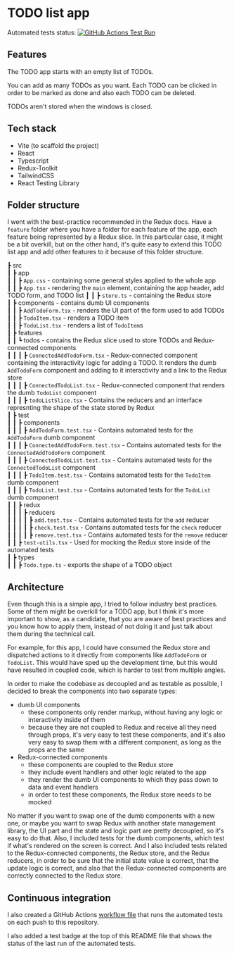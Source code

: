 # TODO list app

Automated tests status: [![GitHub Actions Test Run](https://github.com/bradeac/dvt-todolist-assessment-bradeacamil/actions/workflows/main.yml/badge.svg?branch=main)](https://github.com/bradeac/dvt-todolist-assessment-bradeacamil/actions/workflows/main.yml)

## Features

The TODO app starts with an empty list of TODOs.

You can add as many TODOs as you want. Each TODO can be clicked in order to be marked as done and also each TODO can be deleted.

TODOs aren't stored when the windows is closed.

## Tech stack

- Vite (to scaffold the project)
- React
- Typescript
- Redux-Toolkit
- TailwindCSS
- React Testing Library

## Folder structure

I went with the best-practice recommended in the Redux docs. Have a `feature` folder where you have a folder for each feature of the app, each feature being represented by a Redux slice. In this particular case, it might be a bit overkill, but on the other hand, it's quite easy to extend this TODO list app and add other features to it because of this folder structure.

┣ src  
┃ ┣ app  
┃ ┃ ┣ `App.css` - containing some general styles applied to the whole app  
┃ ┃ ┣ `App.tsx` - rendering the `main` element, containing the app header, add TODO form, and TODO list
┃ ┃ ┣ `store.ts` - containing the Redux store  
┃ ┣ components - contains dumb UI components  
┃ ┃ ┣ `AddTodoForm.tsx` - renders the UI part of the form used to add TODOs  
┃ ┃ ┣ `TodoItem.tsx` - renders a TODO item  
┃ ┃ ┣ `TodoList.tsx` - renders a list of `TodoItem`s  
┃ ┣ features  
┃ ┃ ┗ todos - contains the Redux slice used to store TODOs and Redux-connected components  
┃ ┃ ┃ ┣ `ConnectedAddTodoForm.tsx` - Redux-connected component containing the interactivity logic for adding a TODO. It renders the dumb `AddTodoForm` component and adding to it interactivity and a link to the Redux store  
┃ ┃ ┃ ┣ `ConnectedTodoList.tsx` - Redux-connected component that renders the dumb `TodoList` component  
┃ ┃ ┃ ┣ `todoListSlice.tsx` - Contains the reducers and an interface represnting the shape of the state stored by Redux  
┃ ┣ test  
┃ ┃ ┣ components  
┃ ┃ ┃ ┣ `AddTodoForm.test.tsx` - Contains automated tests for the `AddTodoForm` dumb component  
┃ ┃ ┃ ┣ `ConnectedAddTodoForm.test.tsx` - Contains automated tests for the `ConnectedAddTodoForm` component  
┃ ┃ ┃ ┣ `ConnectedTodoList.test.tsx` - Contains automated tests for the `ConnectedTodoList` component  
┃ ┃ ┃ ┣ `TodoItem.test.tsx` - Contains automated tests for the `TodoItem` dumb component  
┃ ┃ ┃ ┣ `TodoList.test.tsx` - Contains automated tests for the `TodoList` dumb component  
┃ ┃ ┣ redux  
┃ ┃ ┃ ┣ reducers  
┃ ┃ ┃ ┃ ┣ `add.test.tsx` - Contains automated tests for the `add` reducer  
┃ ┃ ┃ ┃ ┣ `check.test.tsx` - Contains automated tests for the `check` reducer  
┃ ┃ ┃ ┃ ┣ `remove.test.tsx` - Contains automated tests for the `remove` reducer  
┃ ┃ ┣ `test-utils.tsx` - Used for mocking the Redux store inside of the automated tests  
┃ ┣ types  
┃ ┃ ┣ `Todo.type.ts` - exports the shape of a TODO object  


## Architecture

Even though this is a simple app, I tried to follow industry best practices. Some of them might be overkill for a TODO app, but I think it's more important to show, as a candidate, that you are aware of best practices and you know how to apply them, instead of not doing it and just talk about them during the technical call.

For example, for this app, I could have consumed the Redux store and dispatched actions to it directly from components like `AddTodoForm` or `TodoList`. This would have sped up the development time, but this would have resulted in coupled code, which is harder to test from multiple angles.

In order to make the codebase as decoupled and as testable as possible, I decided to break the components into two separate types:
- dumb UI components
  - these components only render markup, without having any logic or interactivity inside of them
  - because they are not coupled to Redux and receive all they need through props, it's very easy to test these components, and it's also very easy to swap them with a different component, as long as the props are the same
- Redux-connected components
  - these components are coupled to the Redux store
  - they include event handlers and other logic related to the app
  - they render the dumb UI components to which they pass down to data and event handlers
  - in order to test these components, the Redux store needs to be mocked

No matter if you want to swap one of the dumb components with a new one, or maybe you want to swap Redux with another state management library, the UI part and the state and logic part are pretty decoupled, so it's easy to do that.
Also, I included tests for the dumb components, which test if what's rendered on the screen is correct. And I also included tests related to the Redux-connected components, the Redux store, and the Redux reducers, in order to be sure that the initial state value is correct, that the update logic is correct, and also that the Redux-connected components are correctly connected to the Redux store.

## Continuous integration

I also created a GitHub Actions [workflow file](https://github.com/bradeac/dvt-todolist-assessment-bradeacamil/blob/main/.github/workflows/main.yml) that runs the automated tests on each push to this repository.

I also added a test badge at the top of this README file that shows the status of the last run of the automated tests.